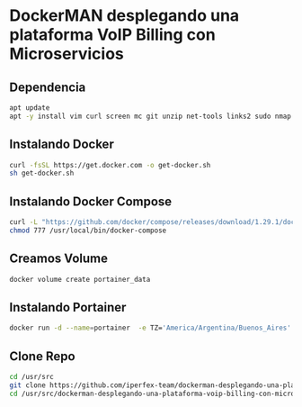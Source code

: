 # DockerMAN desplegando una plataforma VoIP Billing con Microservicios

## Dependencia

```bash
apt update
apt -y install vim curl screen mc git unzip net-tools links2 sudo nmap make mycli ufw htop
```

## Instalando Docker
```bash
curl -fsSL https://get.docker.com -o get-docker.sh
sh get-docker.sh
```

## Instalando Docker Compose

```bash
curl -L "https://github.com/docker/compose/releases/download/1.29.1/docker-compose-$(uname -s)-$(uname -m)" -o /usr/local/bin/docker-compose
chmod 777 /usr/local/bin/docker-compose
```

## Creamos Volume 

```bash
docker volume create portainer_data
```

## Instalando Portainer

```bash
docker run -d --name=portainer  -e TZ='America/Argentina/Buenos_Aires' -p 8000:8000 -p 9000:9000 --restart=always -v /var/run/docker.sock:/var/run/docker.sock -v portainer_data:/data portainer/portainer-ce
```

## Clone Repo

```bash
cd /usr/src
git clone https://github.com/iperfex-team/dockerman-desplegando-una-plataforma-voip-billing-con-microservicios.git
cd /usr/src/dockerman-desplegando-una-plataforma-voip-billing-con-microservicios
```
